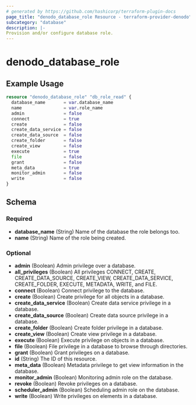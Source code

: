 ```yaml
---
# generated by https://github.com/hashicorp/terraform-plugin-docs
page_title: "denodo_database_role Resource - terraform-provider-denodo"
subcategory: "database"
description: |-
Provision and/or configure database role.
---
```


# denodo_database_role

## Example Usage

```terraform
resource "denodo_database_role" "db_role_read" {
  database_name       = var.database_name
  name                = var.role_name
  admin               = false
  connect             = true
  create              = false
  create_data_service = false
  create_data_source  = false
  create_folder       = false
  create_view         = false
  execute             = true
  file                = false
  grant               = false
  meta_data           = true
  monitor_admin       = false
  write               = false
}
```

<!-- schema generated by tfplugindocs -->
## Schema

### Required

- **database_name** (String) Name of the database the role belongs too.
- **name** (String) Name of the role being created.

### Optional

- **admin** (Boolean) Admin privilege over a database.
- **all_privileges** (Boolean) All privileges CONNECT, CREATE, CREATE_DATA_SOURCE, CREATE_VIEW, CREATE_DATA_SERVICE, CREATE_FOLDER, EXECUTE, METADATA, WRITE, and FILE.
- **connect** (Boolean) Connect privilege to the database.
- **create** (Boolean) Create privilege for all objects in a database.
- **create_data_service** (Boolean) Create data service privilege in a database.
- **create_data_source** (Boolean) Create data source privilege in a database.
- **create_folder** (Boolean) Create folder privilege in a database.
- **create_view** (Boolean) Create view privilege in a database.
- **execute** (Boolean) Execute privilege on objects in a database.
- **file** (Boolean) File privilege in a database to browse through directories.
- **grant** (Boolean) Grant privileges on a database.
- **id** (String) The ID of this resource.
- **meta_data** (Boolean) Metadata privilege to get view information in the database.
- **monitor_admin** (Boolean) Monitoring admin role on the database.
- **revoke** (Boolean) Revoke privileges on a database.
- **scheduler_admin** (Boolean) Scheduling admin role on the database.
- **write** (Boolean) Write privileges on elements in a database.

